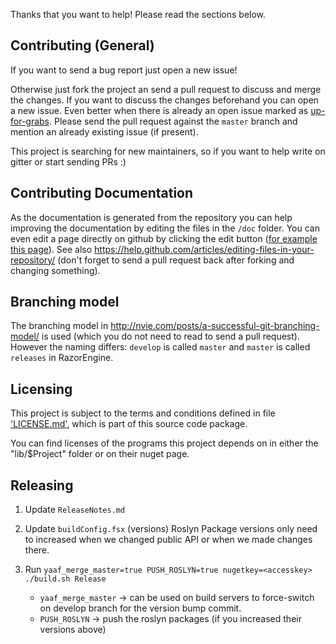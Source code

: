 Thanks that you want to help! Please read the sections below.

## Contributing (General)

If you want to send a bug report just open a new issue!

Otherwise just fork the project an send a pull request to discuss and merge the changes.
If you want to discuss the changes beforehand you can open a new issue.
Even better when there is already an open issue marked as [up-for-grabs](https://github.com/Antaris/RazorEngine/labels/up-for-grabs).
Please send the pull request against the `master` branch and mention an already existing issue (if present).

This project is searching for new maintainers, so if you want to help write on gitter or start sending PRs :)

## Contributing Documentation

As the documentation is generated from the repository you can help improving the documentation by editing the files in the `/doc` folder.
You can even edit a page directly on github by clicking the edit button ([for example this page](https://github.com/Antaris/RazorEngine/blob/master/CONTRIBUTING.md)).
See also https://help.github.com/articles/editing-files-in-your-repository/ 
(don't forget to send a pull request back after forking and changing something).

## Branching model

The branching model in http://nvie.com/posts/a-successful-git-branching-model/ is used (which you do not need to read to send a pull request).
However the naming differs: `develop` is called `master` and `master` is called `releases` in RazorEngine.

## Licensing

This project is subject to the terms and conditions defined in file ['LICENSE.md'](https://github.com/Antaris/RazorEngine/blob/master/LICENSE.md), which is part of this source code package.

You can find licenses of the programs this project depends on in either the "lib/$Project" folder or on their nuget page.


## Releasing

1. Update `ReleaseNotes.md`
2. Update `buildConfig.fsx` (versions)
   Roslyn Package versions only need to increased when we changed public API or when we made changes there.

3. Run `yaaf_merge_master=true PUSH_ROSLYN=true nugetkey=<accesskey> ./build.sh Release`
   - `yaaf_merge_master` -> can be used on build servers to force-switch on develop branch for the version bump commit.
   - `PUSH_ROSLYN` -> push the roslyn packages (if you increased their versions above)
